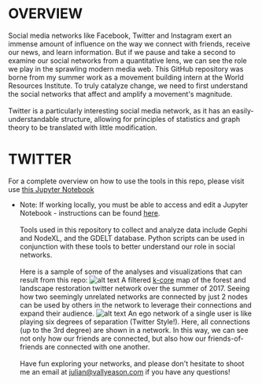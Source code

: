 # OVERVIEW
Social media networks like Facebook, Twitter and Instagram exert an immense amount of influence on the way we connect with friends, receive our news, and learn information. But if we pause and take a second to examine our social networks from a quantitative lens, we can see the role we play in the sprawling modern media web. This GitHub repository was borne from my summer work as a movement building intern at the World Resources Institute. To truly catalyze change, we need to first understand the social networks that affect and amplify a movement's magnitude. 
<br/> <br/>
Twitter is a particularly interesting social media network, as it has an easily-understandable structure, allowing for principles of statistics and graph theory to be translated with little modification. 
# TWITTER
For a complete overview on how to use the tools in this repo, please visit use [this Jupyter Notebook](https://github.com/jvallyea/Mapping-Social-Media/blob/master/Social%20and%20News%20Media%20Guide.ipynb)
<br/>
* Note: If working locally, you must be able to access and edit a Jupyter Notebook - instructions can be found [here](http://jupyter.readthedocs.io/en/latest/install.html).
<br/> <br/>
Tools used in this repository to collect and analyze data include Gephi and NodeXL, and the GDELT database. Python scripts can be used in conjunction with these tools to better understand our role in social networks.
<br/> </br>
Here is a sample of some of the analyses and visualizations that can result from this repo:
![alt text](https://github.com/jvallyea/Mapping-Social-Media/blob/master/Images/KCore.PNG)
A filtered [k-core](https://en.wikipedia.org/wiki/Degeneracy_(graph_theory)) map of the forest and landscape restoration twitter network over the summer of 2017. Seeing how two seemingly unrelated networks are connected by just 2 nodes can be used by others in the network to leverage their connections and expand their audience. 
![alt text](https://github.com/jvallyea/Mapping-Social-Media/blob/master/Images/EgoNetwork.PNG)
An ego network of a single user is like playing six degrees of separation (Twitter Style!). Here, all connections (up to the 3rd degree) are shown in a network. In this way, we can see not only how our friends are connected, but also how our friends-of-friends are connected with one another.
<br/> <br/>
Have fun exploring your networks, and please don't hesitate to shoot me an email at julian@vallyeason.com if you have any questions! 
